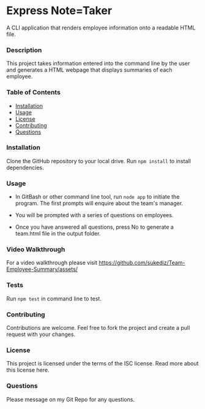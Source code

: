 # Express Note=Taker

A CLI application that renders employee information onto a readable HTML file. 

### Description

This project takes information entered into the command line by the user and generates a HTML webpage that displays summaries of each employee.

### Table of Contents

* [Installation](#installation)
* [Usage](#usage)
* [License](#license)
* [Contributing](#contributing)
* [Questions](#questions)

### Installation

Clone the GitHub repository to your local drive. Run `npm install` to install dependencies.

### Usage

* In GitBash or other command line tool, run `node app` to initiate the program. The first prompts will enquire about the team's manager. 

* You will be prompted with a series of questions on employees.

* Once you have answered all questions, press No to generate a team.html file in the output folder.

### Video Walkthrough

For a video walkthrough please visit https://github.com/sukediz/Team-Employee-Summary/assets/

### Tests

Run `npm test` in command line to test.

### Contributing

Contributions are welcome. Feel free to fork the project and create a pull request with your changes.

### License

This project is licensed under the terms of the ISC license. Read more about this license here.

### Questions

Please message on my Git Repo for any questions.
